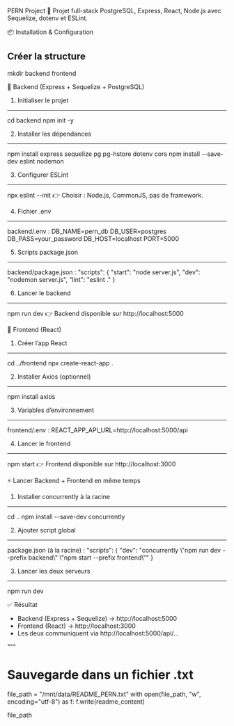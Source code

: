 
PERN Project 🚀
Projet full-stack PostgreSQL, Express, React, Node.js avec Sequelize, dotenv et ESLint.

📦 Installation & Configuration

Créer la structure
----------------------
mkdir backend frontend


🔧 Backend (Express + Sequelize + PostgreSQL)

1. Initialiser le projet
------------------------
cd backend
npm init -y

2. Installer les dépendances
----------------------------
npm install express sequelize pg pg-hstore dotenv cors
npm install --save-dev eslint nodemon

3. Configurer ESLint
--------------------
npx eslint --init
👉 Choisir : Node.js, CommonJS, pas de framework.

4. Fichier .env
---------------
backend/.env :
DB_NAME=pern_db
DB_USER=postgres
DB_PASS=your_password
DB_HOST=localhost
PORT=5000

5. Scripts package.json
-----------------------
backend/package.json :
"scripts": {
  "start": "node server.js",
  "dev": "nodemon server.js",
  "lint": "eslint ."
}

6. Lancer le backend
--------------------
npm run dev
👉 Backend disponible sur http://localhost:5000


🎨 Frontend (React)

1. Créer l’app React
--------------------
cd ../frontend
npx create-react-app .

2. Installer Axios (optionnel)
------------------------------
npm install axios

3. Variables d’environnement
----------------------------
frontend/.env :
REACT_APP_API_URL=http://localhost:5000/api

4. Lancer le frontend
---------------------
npm start
👉 Frontend disponible sur http://localhost:3000


⚡ Lancer Backend + Frontend en même temps

1. Installer concurrently à la racine
-------------------------------------
cd ..
npm install --save-dev concurrently

2. Ajouter script global
------------------------
package.json (à la racine) :
"scripts": {
  "dev": "concurrently \\"npm run dev --prefix backend\\" \\"npm start --prefix frontend\\""
}

3. Lancer les deux serveurs
---------------------------
npm run dev


✅ Résultat
- Backend (Express + Sequelize) → http://localhost:5000
- Frontend (React) → http://localhost:3000
- Les deux communiquent via http://localhost:5000/api/...

"""

# Sauvegarde dans un fichier .txt
file_path = "/mnt/data/README_PERN.txt"
with open(file_path, "w", encoding="utf-8") as f:
    f.write(readme_content)

file_path
